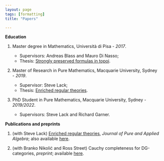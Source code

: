 ```yaml
---
layout: page
tags: [formatting]
title: "Papers"

---
```


**Education**
  
1) Master degree in Mathematics, Università di Pisa - *2017*.
    * Supervisors: Andreas Blass and Mauro Di Nasso;
    * Thesis: [Strongly preserved formulas in topoi](https://etd.adm.unipi.it/t/etd-11222017-094128/).

2) Master of Research in Pure Mathematics, Macquarie University, Sydney - *2019*.
    * Supervisor: Steve Lack;
    * Thesis: [Enriched regular theories](http://hdl.handle.net/1959.14/1270426).

3) PhD Student in Pure Mathematics, Macquarie University, Sydney - *2019/2022*.
    * Supervisors: Steve Lack and Richard Garner.




**Publications and preprints**

1. (with Steve Lack) [Enriched regular theories](https://doi.org/10.1016/j.jpaa.2019.106268), *Journal of Pure and Applied Algebra*; also available [here](https://arxiv.org/abs/1907.02301). 

2. (with Branko Nikolić and Ross Street) Cauchy completeness for DG-categories, *preprint*; available [here](https://arxiv.org/abs/2012.10157). 

